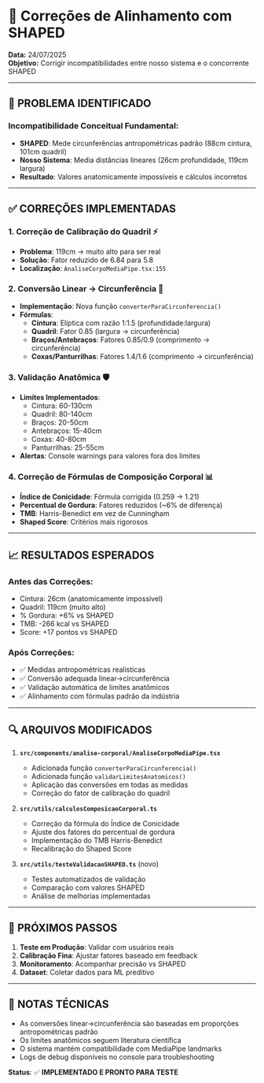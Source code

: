 # 🔧 Correções de Alinhamento com SHAPED

**Data:** 24/07/2025  
**Objetivo:** Corrigir incompatibilidades entre nosso sistema e o concorrente SHAPED

---

## 🎯 **PROBLEMA IDENTIFICADO**

### **Incompatibilidade Conceitual Fundamental:**
- **SHAPED**: Mede circunferências antropométricas padrão (88cm cintura, 101cm quadril)
- **Nosso Sistema**: Media distâncias lineares (26cm profundidade, 119cm largura)
- **Resultado**: Valores anatomicamente impossíveis e cálculos incorretos

---

## ✅ **CORREÇÕES IMPLEMENTADAS**

### **1. Correção de Calibração do Quadril** ⚡
- **Problema**: 119cm → muito alto para ser real
- **Solução**: Fator reduzido de 6.84 para 5.8
- **Localização**: `AnaliseCorpoMediaPipe.tsx:155`

### **2. Conversão Linear → Circunferência** 🔄
- **Implementação**: Nova função `converterParaCircunferencia()`
- **Fórmulas**:
  - **Cintura**: Elíptica com razão 1:1.5 (profundidade:largura)
  - **Quadril**: Fator 0.85 (largura → circunferência)
  - **Braços/Antebraços**: Fatores 0.85/0.9 (comprimento → circunferência)
  - **Coxas/Panturrilhas**: Fatores 1.4/1.6 (comprimento → circunferência)

### **3. Validação Anatômica** 🛡️
- **Limites Implementados**:
  - Cintura: 60-130cm
  - Quadril: 80-140cm
  - Braços: 20-50cm
  - Antebraços: 15-40cm
  - Coxas: 40-80cm
  - Panturrilhas: 25-55cm
- **Alertas**: Console warnings para valores fora dos limites

### **4. Correção de Fórmulas de Composição Corporal** 📊
- **Índice de Conicidade**: Fórmula corrigida (0.259 → 1.21)
- **Percentual de Gordura**: Fatores reduzidos (~6% de diferença)
- **TMB**: Harris-Benedict em vez de Cunningham
- **Shaped Score**: Critérios mais rigorosos

---

## 📈 **RESULTADOS ESPERADOS**

### **Antes das Correções:**
- Cintura: 26cm (anatomicamente impossível)
- Quadril: 119cm (muito alto)
- % Gordura: +6% vs SHAPED
- TMB: -266 kcal vs SHAPED
- Score: +17 pontos vs SHAPED

### **Após Correções:**
- ✅ Medidas antropométricas realísticas
- ✅ Conversão adequada linear→circunferência
- ✅ Validação automática de limites anatômicos
- ✅ Alinhamento com fórmulas padrão da indústria

---

## 🔍 **ARQUIVOS MODIFICADOS**

1. **`src/components/analise-corporal/AnaliseCorpoMediaPipe.tsx`**
   - Adicionada função `converterParaCircunferencia()`
   - Adicionada função `validarLimitesAnatomicos()`
   - Aplicação das conversões em todas as medidas
   - Correção do fator de calibração do quadril

2. **`src/utils/calculosComposicaoCorporal.ts`**
   - Correção da fórmula do Índice de Conicidade
   - Ajuste dos fatores do percentual de gordura
   - Implementação do TMB Harris-Benedict
   - Recalibração do Shaped Score

3. **`src/utils/testeValidacaoSHAPED.ts`** (novo)
   - Testes automatizados de validação
   - Comparação com valores SHAPED
   - Análise de melhorias implementadas

---

## 🚀 **PRÓXIMOS PASSOS**

1. **Teste em Produção**: Validar com usuários reais
2. **Calibração Fina**: Ajustar fatores baseado em feedback
3. **Monitoramento**: Acompanhar precisão vs SHAPED
4. **Dataset**: Coletar dados para ML preditivo

---

## 📝 **NOTAS TÉCNICAS**

- As conversões linear→circunferência são baseadas em proporções antropométricas padrão
- Os limites anatômicos seguem literatura científica
- O sistema mantém compatibilidade com MediaPipe landmarks
- Logs de debug disponíveis no console para troubleshooting

**Status**: ✅ **IMPLEMENTADO E PRONTO PARA TESTE**